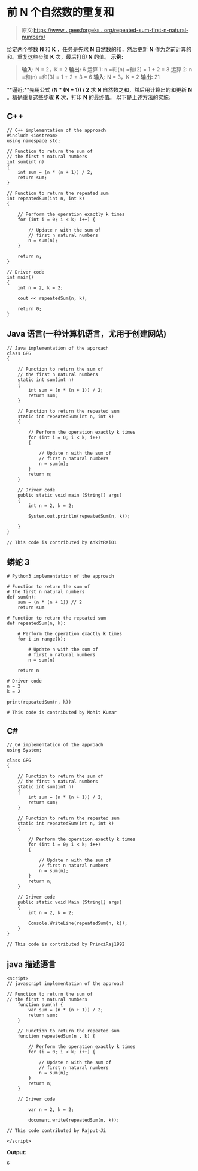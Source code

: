 # 前 N 个自然数的重复和

> 原文:[https://www . geesforgeks . org/repeated-sum-first-n-natural-numbers/](https://www.geeksforgeeks.org/repeated-sum-of-first-n-natural-numbers/)

给定两个整数 **N** 和 **K** ，任务是先求 **N** 自然数的和，然后更新 **N** 作为之前计算的和。重复这些步骤 **K** 次，最后打印 **N** 的值。
**示例:**

> **输入:** N = 2，K = 2
> **输出:** 6
> 运算 1: n =和(n) =和(2) = 1 + 2 = 3
> 运算 2: n =和(n) =和(3) = 1 + 2 + 3 = 6
> **输入:** N = 3，K = 2
> **输出:** 21

**逼近:**先用公式 **(N * (N + 1)) / 2** 求 **N** 自然数之和，然后用计算出的和更新 **N** 。精确重复这些步骤 **K** 次，打印 **N** 的最终值。
以下是上述方法的实施:

## C++

```
// C++ implementation of the approach
#include <iostream>
using namespace std;

// Function to return the sum of
// the first n natural numbers
int sum(int n)
{
    int sum = (n * (n + 1)) / 2;
    return sum;
}

// Function to return the repeated sum
int repeatedSum(int n, int k)
{

    // Perform the operation exactly k times
    for (int i = 0; i < k; i++) {

        // Update n with the sum of
        // first n natural numbers
        n = sum(n);
    }

    return n;
}

// Driver code
int main()
{
    int n = 2, k = 2;

    cout << repeatedSum(n, k);

    return 0;
}
```

## Java 语言(一种计算机语言，尤用于创建网站)

```
// Java implementation of the approach
class GFG
{

    // Function to return the sum of
    // the first n natural numbers
    static int sum(int n)
    {
        int sum = (n * (n + 1)) / 2;
        return sum;
    }

    // Function to return the repeated sum
    static int repeatedSum(int n, int k)
    {

        // Perform the operation exactly k times
        for (int i = 0; i < k; i++)
        {

            // Update n with the sum of
            // first n natural numbers
            n = sum(n);
        }
        return n;
    }

    // Driver code
    public static void main (String[] args)
    {
        int n = 2, k = 2;

        System.out.println(repeatedSum(n, k));

    }
}

// This code is contributed by AnkitRai01
```

## 蟒蛇 3

```
# Python3 implementation of the approach

# Function to return the sum of
# the first n natural numbers
def sum(n):
    sum = (n * (n + 1)) // 2
    return sum

# Function to return the repeated sum
def repeatedSum(n, k):

    # Perform the operation exactly k times
    for i in range(k):

        # Update n with the sum of
        # first n natural numbers
        n = sum(n)

    return n

# Driver code
n = 2
k = 2

print(repeatedSum(n, k))

# This code is contributed by Mohit Kumar
```

## C#

```
// C# implementation of the approach
using System;

class GFG
{

    // Function to return the sum of
    // the first n natural numbers
    static int sum(int n)
    {
        int sum = (n * (n + 1)) / 2;
        return sum;
    }

    // Function to return the repeated sum
    static int repeatedSum(int n, int k)
    {

        // Perform the operation exactly k times
        for (int i = 0; i < k; i++)
        {

            // Update n with the sum of
            // first n natural numbers
            n = sum(n);
        }
        return n;
    }

    // Driver code
    public static void Main (String[] args)
    {
        int n = 2, k = 2;

        Console.WriteLine(repeatedSum(n, k));
    }
}

// This code is contributed by PrinciRaj1992
```

## java 描述语言

```
<script>
// javascript implementation of the approach

// Function to return the sum of
// the first n natural numbers
    function sum(n) {
        var sum = (n * (n + 1)) / 2;
        return sum;
    }

    // Function to return the repeated sum
    function repeatedSum(n , k) {

        // Perform the operation exactly k times
        for (i = 0; i < k; i++) {

            // Update n with the sum of
            // first n natural numbers
            n = sum(n);
        }
        return n;
    }

    // Driver code

        var n = 2, k = 2;

        document.write(repeatedSum(n, k));

// This code contributed by Rajput-Ji

</script>
```

**Output:** 

```
6
```
